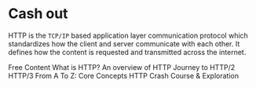 # Cash out

HTTP is the `TCP/IP` based application layer communication protocol which standardizes how the client and server communicate with each other. It defines how the content is requested and transmitted across the internet.

<ResourceGroupTitle>Free Content</ResourceGroupTitle>
<BadgeLink colorScheme='yellow' badgeText='Read' href='https://www.cloudflare.com/en-gb/learning/ddos/glossary/hypertext-transfer-protocol-http/'>What is HTTP?</BadgeLink>
<BadgeLink colorScheme='yellow' badgeText='Read' href='https://developer.mozilla.org/en-US/docs/Web/HTTP/Overview'>An overview of HTTP</BadgeLink>
<BadgeLink colorScheme='yellow' badgeText='Read' href='https://kamranahmed.info/blog/2016/08/13/http-in-depth/'>Journey to HTTP/2</BadgeLink>
<BadgeLink colorScheme='yellow' badgeText='Read' href='https://www.smashingmagazine.com/2021/08/http3-core-concepts-part1/'>HTTP/3 From A To Z: Core Concepts</BadgeLink>
<BadgeLink badgeText='Watch' href='https://www.youtube.com/watch?v=iYM2zFP3Zn0'>HTTP Crash Course & Exploration</BadgeLink>
